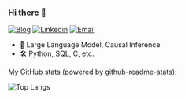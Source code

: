 ### Hi there 👋

[![Blog](https://img.shields.io/badge/Blog-F0773A?style=flat-square&logo=firefox-browser&logoColor=white)](https://seventianyu.github.io)
[![Linkedin](https://img.shields.io/badge/-LinkedIn-1568BF?style=flat-square&logo=Linkedin&logoColor=white)](https://www.linkedin.com/in/yu-tian-425a15197)
[![Email](https://img.shields.io/badge/-Email-E8453C?style=flat-square&logo=tencentqq&logoColor=white)](mailto:tianyu_seven@qq.com)

- 🌱 Large Language Model, Causal Inference
- 🛠️ Python, SQL, C, etc.

My GitHub stats (powered by [github-readme-stats](https://github.com/anuraghazra/github-readme-stats)):

![Top Langs](https://github-readme-stats.vercel.app/api/top-langs/?username=SevenTianyu&layout=compact&theme=onedark)

<!-- ![Anurag's GitHub stats](https://github-readme-stats.vercel.app/api?username=SevenTianyu&show_icons=true&theme=onedark) -->
